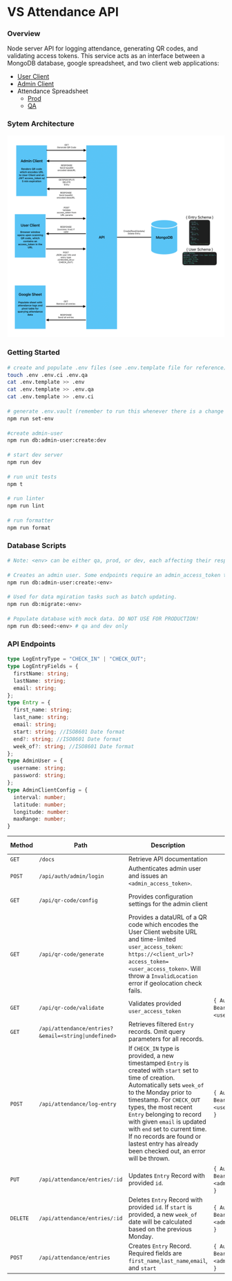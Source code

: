 # VS Attendance API

### Overview

Node server API for logging attendance, generating QR codes, and validating access tokens. This service acts as an interface between a MongoDB database, google spreadsheet, and two client web applications:

- [User Client](https://github.com/bbgrabbag/vs-attendance-client-user.git)
- [Admin Client](https://github.com/bbgrabbag/vs-attendance-client-admin.git)
- Attendance Spreadsheet
  - [Prod](https://docs.google.com/spreadsheets/d/12T2-isdu6xNbipYujpXWjE6lnEGXTQmfxQbDvoB6wFQ/edit#gid=1779750210)
  - [QA](https://docs.google.com/spreadsheets/d/11VRQK2OnqzBCogqMBHV_wzyxvH8xhQc7V2VH2quoKyI/edit#gid=1779750210)

### Sytem Architecture

![Architecture](./docs/Architecture_Diagram.png)

### Getting Started

```bash
# create and populate .env files (see .env.template file for reference)
touch .env .env.ci .env.qa
cat .env.template >> .env
cat .env.template >> .env.qa
cat .env.template >> .env.ci

# generate .env.vault (remember to run this whenever there is a change to an .env.* file)
npm run set-env

#create admin-user
npm run db:admin-user:create:dev

# start dev server
npm run dev

# run unit tests
npm t

# run linter
npm run lint

# run formatter
npm run format
```

### Database Scripts

```bash
# Note: <env> can be either qa, prod, or dev, each affecting their respective db environment. Script files can be found in /db/scripts/.

# Creates an admin user. Some endpoints require an admin_access_token to be sent on behalf of an admin user. These are acquired by logging in via the `api/auth/admin/login` route.
npm run db:admin-user:create:<env>

# Used for data mgiration tasks such as batch updating.
npm run db:migrate:<env>

# Populate database with mock data. DO NOT USE FOR PRODUCTION!
npm run db:seed:<env> # qa and dev only
```

### API Endpoints

```ts
type LogEntryType = "CHECK_IN" | "CHECK_OUT";
type LogEntryFields = {
  firstName: string;
  lastName: string;
  email: string;
};
type Entry = {
  first_name: string;
  last_name: string;
  email: string;
  start: string; //ISO8601 Date format
  end?: string; //ISO8601 Date format
  week_of?: string; //ISO8601 Date format
};
type AdminUser = {
  username: string;
  password: string;
};
type AdminClientConfig = {
  interval: number;
  latitude: number;
  longitude: number:
  maxRange: number;
}
```

| Method   | Path                                                 | Description                                                                                                                                                                                                                                                                                                                                                                                                | Headers                                          | Request Body (JSON)                              | Response Data (JSON)                      |
| -------- | ---------------------------------------------------- | ---------------------------------------------------------------------------------------------------------------------------------------------------------------------------------------------------------------------------------------------------------------------------------------------------------------------------------------------------------------------------------------------------------- | ------------------------------------------------ | ------------------------------------------------ | ----------------------------------------- |
| `GET`    | `/docs`                                              | Retrieve API documentation                                                                                                                                                                                                                                                                                                                                                                                 |                                                  |                                                  | `<html>`                                  |
| `POST`   | `/api/auth/admin/login`                              | Authenticates admin user and issues an `<admin_access_token>`.                                                                                                                                                                                                                                                                                                                                             |                                                  | `{ user: AdminUser }`                            | `{ success: true, access_token: string }` |
| `GET`    | `/api/qr-code/config`                                | Provides configuration settings for the admin client                                                                                                                                                                                                                                                                                                                                                       |                                                  |                                                  | `{ config: AdminClientConfig }`           |
| `GET`    | `/api/qr-code/generate`                              | Provides a dataURL of a QR code which encodes the User Client website URL and time-limited `user_access_token`: `https://<client_url>?access_token=<user_access_token>`. Will throw a `InvalidLocation` error if geolocation check fails.                                                                                                                                                                                                                                    |                                                  |                                                  | `{ dataUrl: string }`                     |
| `GET`    | `/api/qr-code/validate`                              | Validates provided `user_access_token`                                                                                                                                                                                                                                                                                                                                                                     | `{ Authorization: Bearer <user_access_token>}`   |                                                  | `{ success:true }`                        |
| `GET`    | `/api/attendance/entries?&email=<string\|undefined>` | Retrieves filtered `Entry` records. Omit query parameters for all records.                                                                                                                                                                                                                                                                                                                                 |                                                  |                                                  | `{ success: true, entries:Entry[] }`      |
| `POST`   | `/api/attendance/log-entry`                          | If `CHECK_IN` type is provided, a new timestamped `Entry` is created with `start` set to time of creation. Automatically sets `week_of` to the Monday prior to timestamp. For `CHECK_OUT` types, the most recent `Entry` belonging to record with given `email` is updated with `end` set to current time. If no records are found or lastest entry has already been checked out, an error will be thrown. | `{ Authorization: Bearer <user_access_token> }`  | `{ fields: LogEntryFields, type: LogEntryType }` | `{ success:true, entry: Entry }`          |
| `PUT`    | `/api/attendance/entries/:id`                        | Updates `Entry` Record with provided `id`.                                                                                                                                                                                                                                                                                                                                                                 | `{ Authorization: Bearer <admin_access_token> }` | `{ fields: Entry }`                              | `{ success: true, entry: Entry }`         |
| `DELETE` | `/api/attendance/entries/:id`                        | Deletes `Entry` Record with provided `id`. If `start` is provided, a new `week_of` date will be calculated based on the previous Monday.                                                                                                                                                                                                                                                                   | `{ Authorization: Bearer <admin_access_token> }` |                                                  | `{ success: true, entryId: string }`      |
| `POST`   | `/api/attendance/entries`                            | Creates `Entry` Record. Required fields are `first_name`,`last_name`,`email`, and `start`                                                                                                                                                                                                                                                                                                                  | `{ Authorization: Bearer <admin_access_token> }` | `{ fields: Entry }`                              | `{ success: true, entry: Entry }`         |
